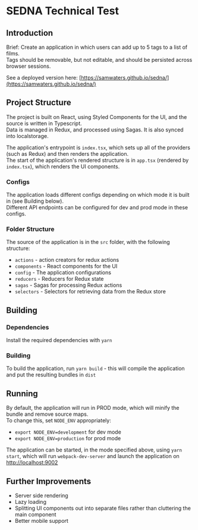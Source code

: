 # SEDNA Technical Test

## Introduction
Brief: Create an application in which users can add up to 5 tags to a list of films.  
Tags should be removable, but not editable, and should be persisted across browser sessions.  

See a deployed version here: [https://samwaters.github.io/sedna/](https://samwaters.github.io/sedna/)

## Project Structure
The project is built on React, using Styled Components for the UI, and the source is written in Typescript.  
Data is managed in Redux, and processed using Sagas. It is also synced into localstorage.  

The application's entrypoint is `index.tsx`, which sets up all of the providers (such as Redux) and then renders the application.  
The start of the application's rendered structure is in `app.tsx` (rendered by `index.tsx`), which renders the UI components.

### Configs
The application loads different configs depending on which mode it is built in (see Building below).  
Different API endpoints can be configured for dev and prod mode in these configs.

### Folder Structure
The source of the application is in the `src` folder, with the following structure:
* `actions` - action creators for redux actions
* `components` - React components for the UI
* `config` - The application configurations
* `reducers` - Reducers for Redux state
* `sagas` - Sagas for processing Redux actions
* `selectors` - Selectors for retrieving data from the Redux store

## Building
### Dependencies
Install  the required dependencies with `yarn`
### Building
To build the application, run `yarn build` - this will compile the application and put the resulting bundles in `dist`

## Running
By default, the application will run in PROD mode, which will minify the bundle and remove source maps.  
To change this, set `NODE_ENV` appropriately:
* `export NODE_ENV=development` for dev mode
* `export NODE_ENV=production` for prod mode

The application can be started, in the mode specified above, using `yarn start`, which will run `webpack-dev-server` and launch the application on [http://localhost:9002](http://localhost:9002)

## Further Improvements
* Server side rendering
* Lazy loading
* Splitting UI components out into separate files rather than cluttering the main component
* Better mobile support
